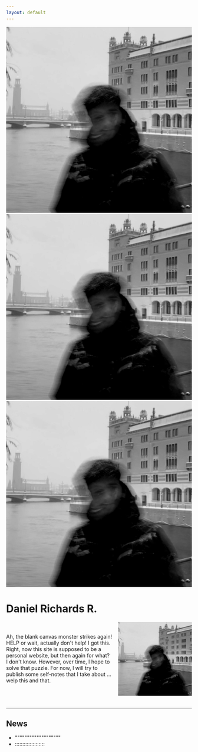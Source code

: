 ```yaml
---
layout: default
---
```

![img1](assets/profile.jpg) ![img2](assets/profile.jpg) ![img3](assets/profile.jpg)

# Daniel Richards R.

<div style="display: grid; grid-template-columns: 1fr 200px; gap: 1rem; align-items: start;">

  <!-- Left column: Name and About Me section -->
  <div>
    <p>
    <br>
      Ah, the blank canvas monster strikes again! HELP or wait, actually don't help! I got this.<br>
      Right, now this site is supposed to be a personal website, but then again for what? I don't know.
      However, over time, I hope to solve that puzzle. For now, I will try to publish some self-notes
      that I take about ... welp this and that.
    </p>
  </div>

  <!-- Right column: Profile photo and icons -->
  <div style="text-align: center;">
    <img src="assets/profile.jpg" alt="Profile Photo" style="width: 200px; height: 200px; margin-bottom: 1rem;">
  </div>
</div>

---

## News

- """""""""""""""""""
- ::::::::::::::::::::
<!-- Add more news items as needed -->


